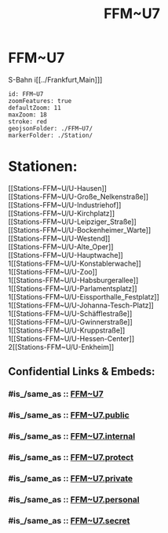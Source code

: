 ﻿---
aliases:
- FFM~U7
confidential: public
cssclasses: geo-Region
draft: false
expiryDate: 
isDeleted: false
isReadOnly: false
keywords: 
Languages:
- de
layout: 
license: "CC BY-SA 4.0"
linkTitle: 
location:
- 50.1141
- 8.688
publish: true
publishDate: 
source: "https://datahub.io/core/country-codes"
tags:
- geo/Country/Region
title: FFM~U7
type: geo-Region
---

# FFM~U7

S-Bahn i[[../Frankfurt,Main]]]  


```leaflet
id: FFM~U7
zoomFeatures: true 
defaultZoom: 11 
maxZoom: 18
stroke: red
geojsonFolder: ./FFM~U7/
markerFolder: ./Station/
```

# Stationen:
[[Stations-FFM~U/U-Hausen]]  
[[Stations-FFM~U/U-Große_Nelkenstraße]]  
[[Stations-FFM~U/U-Industriehof]]  
[[Stations-FFM~U/U-Kirchplatz]]  
[[Stations-FFM~U/U-Leipziger_Straße]]  
[[Stations-FFM~U/U-Bockenheimer_Warte]]  
[[Stations-FFM~U/U-Westend]]  
[[Stations-FFM~U/U-Alte_Oper]]  
[[Stations-FFM~U/U-Hauptwache]]  
1[[Stations-FFM~U/U-Konstablerwache]]  
1[[Stations-FFM~U/U-Zoo]]  
1[[Stations-FFM~U/U-Habsburgerallee]]  
1[[Stations-FFM~U/U-Parlamentsplatz]]  
1[[Stations-FFM~U/U-Eissporthalle_Festplatz]]  
1[[Stations-FFM~U/U-Johanna-Tesch-Platz]]  
1[[Stations-FFM~U/U-Schäfflestraße]]  
1[[Stations-FFM~U/U-Gwinnerstraße]]  
1[[Stations-FFM~U/U-Kruppstraße]]  
1[[Stations-FFM~U/U-Hessen-Center]]  
2[[Stations-FFM~U/U-Enkheim]]  


## Confidential Links & Embeds: 

### #is_/same_as :: [FFM~U7](FFM~U7.md) 

### #is_/same_as :: [FFM~U7.public](/_public/Earth/Continent/Europe/Europe~Central/Germany/Germany~West/Hessen/counties~Hessen/Frankfurt~Main/FFM~U7.public.md) 

### #is_/same_as :: [FFM~U7.internal](/_internal/Earth/Continent/Europe/Europe~Central/Germany/Germany~West/Hessen/counties~Hessen/Frankfurt~Main/FFM~U7.internal.md) 

### #is_/same_as :: [FFM~U7.protect](/_protect/Earth/Continent/Europe/Europe~Central/Germany/Germany~West/Hessen/counties~Hessen/Frankfurt~Main/FFM~U7.protect.md) 

### #is_/same_as :: [FFM~U7.private](/_private/Earth/Continent/Europe/Europe~Central/Germany/Germany~West/Hessen/counties~Hessen/Frankfurt~Main/FFM~U7.private.md) 

### #is_/same_as :: [FFM~U7.personal](/_personal/Earth/Continent/Europe/Europe~Central/Germany/Germany~West/Hessen/counties~Hessen/Frankfurt~Main/FFM~U7.personal.md) 

### #is_/same_as :: [FFM~U7.secret](/_secret/Earth/Continent/Europe/Europe~Central/Germany/Germany~West/Hessen/counties~Hessen/Frankfurt~Main/FFM~U7.secret.md)

